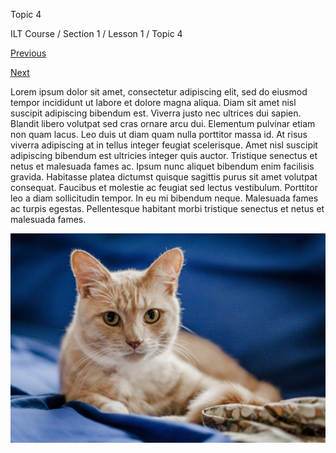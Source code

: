 Topic 4

ILT Course / Section 1 / Lesson 1 / Topic 4

[Previous][]

[Next][]

Lorem ipsum dolor sit amet, consectetur adipiscing elit, sed do eiusmod tempor incididunt ut labore et dolore magna aliqua. Diam sit amet nisl suscipit adipiscing bibendum est. Viverra justo nec ultrices dui sapien. Blandit libero volutpat sed cras ornare arcu dui. Elementum pulvinar etiam non quam lacus. Leo duis ut diam quam nulla porttitor massa id. At risus viverra adipiscing at in tellus integer feugiat scelerisque. Amet nisl suscipit adipiscing bibendum est ultricies integer quis auctor. Tristique senectus et netus et malesuada fames ac. Ipsum nunc aliquet bibendum enim facilisis gravida. Habitasse platea dictumst quisque sagittis purus sit amet volutpat consequat. Faucibus et molestie ac feugiat sed lectus vestibulum. Porttitor leo a diam sollicitudin tempor. In eu mi bibendum neque. Malesuada fames ac turpis egestas. Pellentesque habitant morbi tristique senectus et netus et malesuada fames.

![1590487109782.png][]

[previous]: /content/microsoft-learning/ilt-course/section-1/lesson-1/topic-3.html
[next]: /content/microsoft-learning/ilt-course/section-1/lesson-test/lab1.html
[1590487109782.png]: ./../image%20test/112970lpr.jpg
